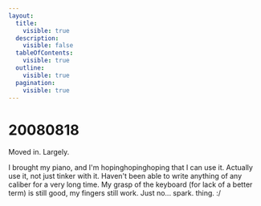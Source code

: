 ```yaml
---
layout:
  title:
    visible: true
  description:
    visible: false
  tableOfContents:
    visible: true
  outline:
    visible: true
  pagination:
    visible: true
---
```


# 20080818

Moved in. Largely.

I brought my piano, and I'm hopinghopinghoping that I can use it. Actually use it, not just tinker with it. Haven't been able to write anything of any caliber for a very long time. My grasp of the keyboard (for lack of a better term) is still good, my fingers still work. Just no... spark. thing. :/
